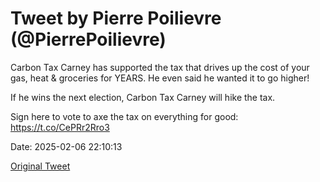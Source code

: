 # Tweet by Pierre Poilievre (@PierrePoilievre)

Carbon Tax Carney has supported the tax that drives up the cost of your gas, heat & groceries for YEARS. He even said he wanted it to go higher!

If he wins the next election, Carbon Tax Carney will hike the tax. 

Sign here to vote to axe the tax on everything for good: https://t.co/CePRr2Rro3

Date: 2025-02-06 22:10:13

[Original Tweet](https://x.com/PierrePoilievre/status/1887624866926313769)
